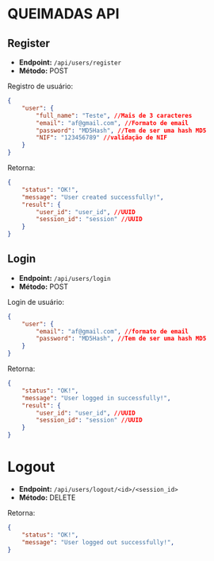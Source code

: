# QUEIMADAS API

## Register

- **Endpoint:** `/api/users/register`
- **Método:** POST

Registro de usuário:
```json
{
    "user": {
        "full_name": "Teste", //Mais de 3 caracteres
        "email": "af@gmail.com", //Formato de email
        "password": "MD5Hash", //Tem de ser uma hash MD5
        "NIF": "123456789" //validação de NIF
    }
}
```
Retorna:
```json
{
    "status": "OK!",
    "message": "User created successfully!",
    "result": {
        "user_id": "user_id", //UUID
        "session_id": "session" //UUID
    }
}
```

## Login

- **Endpoint:** `/api/users/login`
- **Método:** POST

Login de usuário:
```json
{
    "user": {
        "email": "af@gmail.com", //formato de email
        "password": "MD5Hash", //Tem de ser uma hash MD5
    }
}
```
Retorna:
```json
{
    "status": "OK!",
    "message": "User logged in successfully!",
    "result": {
        "user_id": "user_id", //UUID
        "session_id": "session" //UUID
    }
}
```

# Logout

- **Endpoint:** `/api/users/logout/<id>/<session_id>`
- **Método:** DELETE

Retorna:
```json
{
    "status": "OK!",
    "message": "User logged out successfully!",
}
```
